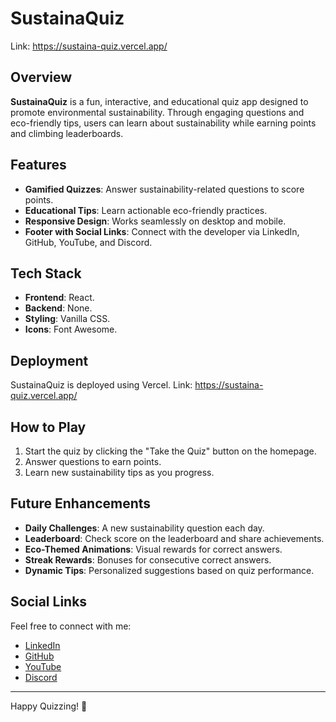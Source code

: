 # SustainaQuiz
Link: https://sustaina-quiz.vercel.app/

## Overview
**SustainaQuiz** is a fun, interactive, and educational quiz app designed to promote environmental sustainability. Through engaging questions and eco-friendly tips, users can learn about sustainability while earning points and climbing leaderboards.

## Features
- **Gamified Quizzes**: Answer sustainability-related questions to score points.
- **Educational Tips**: Learn actionable eco-friendly practices.
- **Responsive Design**: Works seamlessly on desktop and mobile.
- **Footer with Social Links**: Connect with the developer via LinkedIn, GitHub, YouTube, and Discord.

## Tech Stack
- **Frontend**: React.
- **Backend**: None.
- **Styling**: Vanilla CSS.
- **Icons**: Font Awesome.

## Deployment
SustainaQuiz is deployed using Vercel.
Link: https://sustaina-quiz.vercel.app/

## How to Play
1. Start the quiz by clicking the "Take the Quiz" button on the homepage.
2. Answer questions to earn points.
3. Learn new sustainability tips as you progress.

## Future Enhancements
- **Daily Challenges**: A new sustainability question each day.
- **Leaderboard**: Check score on the leaderboard and share achievements.
- **Eco-Themed Animations**: Visual rewards for correct answers.
- **Streak Rewards**: Bonuses for consecutive correct answers.
- **Dynamic Tips**: Personalized suggestions based on quiz performance.

## Social Links
Feel free to connect with me:
- [LinkedIn](https://www.linkedin.com/in/oluwadamilola-edun/)
- [GitHub](https://github.com/ewa-edun)
- [YouTube](https://www.youtube.com/@ewa_edun)
- [Discord](https://discord.gg/jSyr2dkP)

---
Happy Quizzing! 🌱
